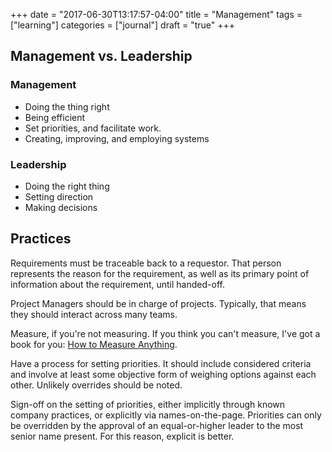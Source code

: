 +++
date = "2017-06-30T13:17:57-04:00"
title = "Management"
tags = ["learning"]
categories = ["journal"]
draft = "true"
+++

## Management vs. Leadership
### Management
* Doing the thing right
* Being efficient
* Set priorities, and facilitate work.
* Creating, improving, and employing systems

### Leadership
* Doing the right thing
* Setting direction
* Making decisions

## Practices
Requirements must be traceable back to a requestor. That person represents the
reason for the requirement, as well as its primary point of information about
the requirement, until handed-off.

Project Managers should be in charge of projects. Typically, that means they
should interact across many teams.

Measure, if you're not measuring. If you think you can't measure, I've got a
book for you: [How to Measure Anything].

[How to Measure Anything]: https://www.amazon.com/How-Measure-Anything-Intangibles-Business/dp/1118539273?SubscriptionId=AKIAILSHYYTFIVPWUY6Q&tag=duckduckgo-d-20&linkCode=xm2&camp=2025&creative=165953&creativeASIN=1118539273

Have a process for setting priorities. It should include considered criteria
and involve at least some objective form of weighing options against each other.
Unlikely overrides should be noted.

Sign-off on the setting of priorities, either implicitly through known company
practices, or explicitly via names-on-the-page. Priorities can only be
overridden by the approval of an equal-or-higher leader to the most senior name
present. For this reason, explicit is better.
